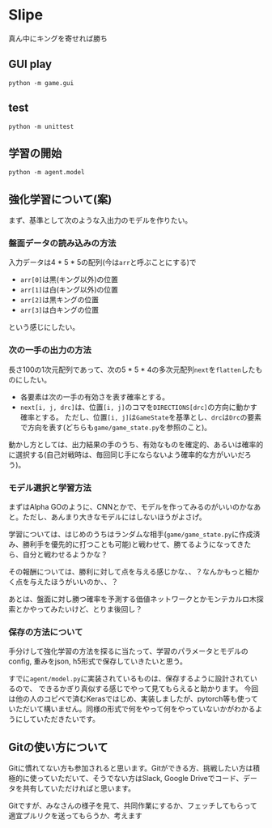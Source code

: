 # Slipe

真ん中にキングを寄せれば勝ち

## GUI play

```bash:
python -m game.gui
```

## test

```bash:
python -m unittest
```

## 学習の開始

```bash:
python -m agent.model
```

## 強化学習について(案)

まず、基準として次のような入出力のモデルを作りたい。

### 盤面データの読み込みの方法

入力データは4 \* 5 \* 5の配列(今は`arr`と呼ぶことにする)で

- `arr[0]`は黒(キング以外)の位置
- `arr[1]`は白(キング以外)の位置
- `arr[2]`は黒キングの位置
- `arr[3]`は白キングの位置

という感じにしたい。

### 次の一手の出力の方法

長さ100の1次元配列であって、次の5 \* 5 \* 4の多次元配列`next`を`flatten`したものにしたい。

- 各要素は次の一手の有効さを表す確率とする。
- `next[i, j, drc]`は、位置`[i, j]`のコマを`DIRECTIONS[drc]`の方向に動かす確率とする。
ただし、位置`[i, j]`は`GameState`を基準とし、`drc`は`Drc`の要素で方向を表す(どちらも`game/game_state.py`を参照のこと)。

動かし方としては、出力結果の手のうち、有効なものを確定的、あるいは確率的に選択する(自己対戦時は、毎回同じ手にならないよう確率的な方がいいだろう)。

### モデル選択と学習方法

まずはAlpha GOのように、CNNとかで、モデルを作ってみるのがいいのかなあと。ただし、あんまり大きなモデルにはしないほうがよさげ。

学習については、はじめのうちはランダムな相手(`game/game_state.py`に作成済み、勝利手を優先的に打つことも可能)と戦わせて、勝てるようになってきたら、自分と戦わせるようかな？

その報酬については、勝利に対して点を与える感じかな、、？なんかもっと細かく点を与えたほうがいいのか、、？

あとは、盤面に対し勝つ確率を予測する価値ネットワークとかモンテカルロ木探索とかやってみたいけど、とりま後回し？

### 保存の方法について

手分けして強化学習の方法を探るに当たって、学習のパラメータとモデルのconfig, 重みをjson, h5形式で保存していきたいと思う。

すでに`agent/model.py`に実装されているものは、保存するように設計されているので、
できるかぎり真似する感じでやって見てもらえると助かります。
今回は他の人のコピペで済むKerasではじめ、実装しましたが、pytorch等も使っていただいて構いません。同様の形式で何をやって何をやっていないかがわかるようにしていただきたいです。

## Gitの使い方について

Gitに慣れてない方も参加されると思います。Gitができる方、挑戦したい方は積極的に使っていただいて、そうでない方はSlack, Google Driveでコード、データを共有していただければと思います。

Gitですが、みなさんの様子を見て、共同作業にするか、フェッチしてもらって適宜プルリクを送ってもらうか、考えます
